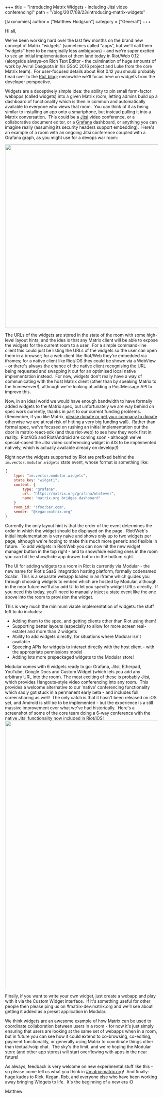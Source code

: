 +++
title = "Introducing Matrix Widgets - including Jitsi video conferencing!"
path = "/blog/2017/08/23/introducing-matrix-widgets"

[taxonomies]
author = ["Matthew Hodgson"]
category = ["General"]
+++

Hi all,

We've been working hard over the last few months on the brand new concept of Matrix "widgets” (sometimes called “apps”, but we'll call them “widgets” here to be marginally less ambiguous) - and we're super excited to see an initial implementation of them land today in Riot/Web 0.12 (alongside always-on Rich Text Editor - the culmination of huge amounts of work by Aviral Dasgupta in his GSoC 2016 project and Luke from the core Matrix team).  For user-focused details about Riot 0.12 you should probably head over to the <a href="https://medium.com/@RiotChat/riot-im-web-0-12-7c4ea84b180a">Riot blog</a>; meanwhile we'll focus here on widgets from the developer perspective.

Widgets are a deceptively simple idea: the ability to pin small form-factor webapps (called widgets) into a given Matrix room, letting admins build up a dashboard of functionality which is then in common and automatically available to everyone who views that room.  You can think of it as being similar to installing an app onto a smartphone, but instead pulling it into a Matrix conversation.  This could be a <a href="https://jitsi.org">Jitsi</a> video conference, or a collaborative document editor, or a <a href="https://grafana.com">Grafana</a> dashboard, or anything you can imagine really (assuming its security headers support embedding).  Here's an example of a room with an ongoing Jitsi conference coupled with a Grafana graph, as you might use for a devops war room:

<img class="aligncenter size-full wp-image-2745" src="/blog/wp-content/uploads/2017/08/widgets.png" alt="" width="929" height="605" />

The URLs of the widgets are stored in the state of the room with some high-level layout hints, and the idea is that any Matrix client will be able to expose the widgets for the current room to a user.  For a simple command-line client this could just be listing the URLs of the widgets so the user can open them in a browser; for a web client like Riot/Web they're embedded via iframes; for a native client like Riot/iOS they could be shown via a WebView - or there's always the chance of the native client recognising the URL being requested and swapping it out for an optimised local native implementation instead.  For now, widgets don't really have a way of communicating with the host Matrix client (other than by speaking Matrix to the homeserver!), although we're looking at adding a PostMessage API to improve this.

Now, in an ideal world we would have enough bandwidth to have formally added widgets to the Matrix spec, but unfortunately we are way behind on spec work currently, thanks in part to our current funding problems. (Remember, if you like Matrix, <a href="/blog/2017/07/07/a-call-to-arms-supporting-matrix/">please donate or get your company to donate</a> otherwise we are at real risk of hitting a very big funding wall).  Rather than formal spec, we've focused on rushing an initial implementation out the door in matrix-react-sdk (and thus riot-web) to see how they work first in reality.  Riot/iOS and Riot/Android are coming soon - although we've special-cased the Jitsi video conferencing widget in iOS to be implemented natively, which is actually available already on develop(!)

Right now the widgets supported by Riot are prefixed behind the <code>im.vector.modular.widgets</code> state event, whose format is something like:

```js
{
    type: "im.vector.modular.widgets",
    state_key: "widget1",
    content: {
        type: "grafana",
        url: "https://matrix.org/grafana/whatever",
        name: "matrix.org bridges dashboard"
    }
    room_id: "!foo:bar.com",
    sender: "@kegan:matrix.org"
}
```

Currently the only layout hint is that the order of the event determines the order in which the widget should be displayed on the page.  Riot/Web's initial implementation is very naive and shows only up to two widgets per page, although we're hoping to make this much more generic and flexible in future.  To add widgets in Riot/Web you can now hit the new widget manager button in the top right - and to show/hide existing ones in the room you can hit the show/hide app drawer button in the bottom right.

The UI for adding widgets to a room in Riot is currently via Modular - the new name for Riot's SaaS integration hosting platform, formally codenamed Scalar.  This is a separate webapp loaded in an iframe which guides you through choosing widgets to embed which are hosted by Modular, although in the near future we'll also add UI to let you specify widget URLs directly.  If you need this today, you'll need to manually inject a state event like the one above into the room to provision the widget.

This is very much the minimum viable implementation of widgets: the stuff left to do includes:
<ul>
  <li>Adding them to the spec, and getting clients other than Riot using them!</li>
  <li>Supporting better layouts (especially to allow for more screen real-estate) and more than 2 widgets</li>
  <li>Ability to add widgets directly, for situations where Modular isn't available</li>
  <li>Speccing APIs for widgets to interact directly with the host client - with the appropriate permissions model</li>
  <li>Adding lots more prepackaged widgets to the Modular store!</li>
</ul>
Modular comes with 6 widgets ready to go: Grafana, Jitsi, Etherpad, YouTube, Google Docs and Custom Widget (which lets you add any arbitrary URL into the room). The most exciting of these is probably Jitsi, which provides Hangouts-style video conferencing into any room.  This provides a welcome alternative to our 'native' conferencing functionality which sadly got stuck in a permanent early beta - and includes full screensharing as well!  The only catch is that it hasn't been released on iOS yet, and Android is still be to be implemented - but the experience is a still massive improvement over what we've had historically.  Here's a screenshot of some of the core team doing a 6-way conference with the native Jitsi functionality now included in Riot/iOS!

<img class="aligncenter size-full wp-image-2746" src="/blog/wp-content/uploads/2017/08/jitsi-ios.png" alt="" width="1689" height="884" />

Finally, if you want to write your own widget, just create a webapp and play with it via the Custom Widget interface.  If it's something useful for other people then please ping us on #matrix-dev:matrix.org and we'll see about getting it added as a preset application in Modular.

We think widgets are an awesome example of how Matrix can be used to coordinate collaboration between users in a room - for now it's just simply ensuring that users are looking at the same set of webapps when in a room, but in future you can see how it could extend to co-browsing, co-editing, payment functionality, or generally using Matrix to coordinate things other than textual/voip chat.  The sky's the limit, and we're hoping the Modular store (and other app stores) will start overflowing with apps in the near future!

As always, feedback is very welcome on new experimental stuff like this - so please come tell us what you think in <a href="https://matrix.to/#/#matrix:matrix.org">#matrix:matrix.org</a>!  And finally: huge kudos to Rick, Kegan, Rob, and everyone else who have been working away bringing Widgets to life.  It's the beginning of a new era :D

Matthew
